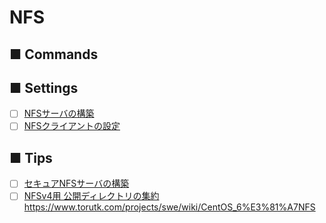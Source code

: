 # NFS
## ■ Commands

## ■ Settings
- [ ] [NFSサーバの構築](https://github.com/thetaru/memorandum/tree/master/OS/Linux/CentOS8/nfs/nfs_server)
- [ ] [NFSクライアントの設定](https://github.com/thetaru/memorandum/tree/master/OS/Linux/CentOS8/nfs/nfs_client)

## ■ Tips
- [ ] [セキュアNFSサーバの構築](https://github.com/thetaru/memorandum/tree/master/OS/Linux/CentOS8/nfs/secure_nfs_server)
- [ ] [NFSv4用 公開ディレクトリの集約]()
https://www.torutk.com/projects/swe/wiki/CentOS_6%E3%81%A7NFS
